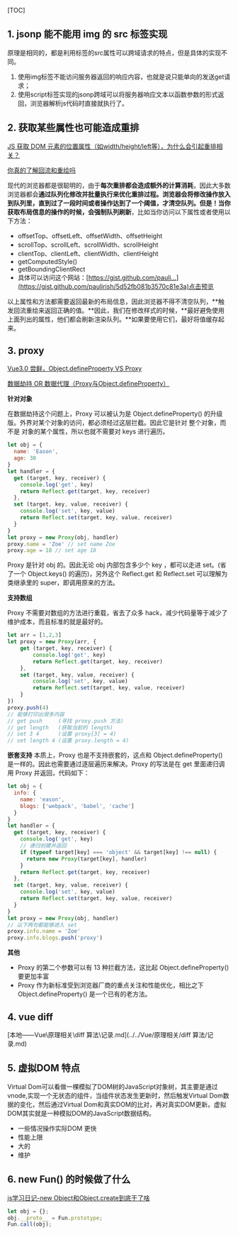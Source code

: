 [TOC]

## 1. jsonp 能不能用 img 的 src 标签实现 ##

原理是相同的，都是利用标签的src属性可以跨域请求的特点，但是具体的实现不同。

1. 使用img标签不能访问服务器返回的响应内容，也就是说只能单向的发送get请求；
2. 使用script标签实现的jsonp跨域可以将服务器响应文本以函数参数的形式返回，浏览器解析js代码时直接就执行了。

## 2. 获取某些属性也可能造成重排 ##

[JS 获取 DOM 元素的位置属性（如width/height/left等），为什么会引起重排相关？](https://segmentfault.com/q/1010000018302685)

[你真的了解回流和重绘吗](https://segmentfault.com/a/1190000017329980)

现代的浏览器都是很聪明的，由于**每次重排都会造成额外的计算消耗**，因此大多数浏览器都会**通过队列化修改并批量执行来优化重排过程。浏览器会将修改操作放入到队列里，直到过了一段时间或者操作达到了一个阈值，才清空队列。但是！当你获取布局信息的操作的时候，会强制队列刷新**，比如当你访问以下属性或者使用以下方法：

- offsetTop、offsetLeft、offsetWidth、offsetHeight
- scrollTop、scrollLeft、scrollWidth、scrollHeight
- clientTop、clientLeft、clientWidth、clientHeight
- getComputedStyle()
- getBoundingClientRect
- 具体可以访问这个网站：[https://gist.github.com/pauli...](https://gist.github.com/paulirish/5d52fb081b3570c81e3a)点击预览

以上属性和方法都需要返回最新的布局信息，因此浏览器不得不清空队列，**触发回流重绘来返回正确的值。**因此，我们在修改样式的时候，**最好避免使用上面列出的属性，他们都会刷新渲染队列。**如果要使用它们，最好将值缓存起来。

## 3. proxy ##

[Vue3.0 尝鲜，Object.defineProperty VS Proxy](<https://blog.csdn.net/qq_36436877/article/details/86136545>)

[数据劫持 OR 数据代理（Proxy与Object.defineProperty）](<https://blog.csdn.net/mmjinglin/article/details/85097794>)

**针对对象**

在数据劫持这个问题上，Proxy 可以被认为是 Object.defineProperty() 的升级版。外界对某个对象的访问，都必须经过这层拦截。因此它是针对 整个对象，而不是 对象的某个属性，所以也就不需要对 keys 进行遍历。

```js
let obj = {
  name: 'Eason',
  age: 30
}
let handler = {
  get (target, key, receiver) {
    console.log('get', key)
    return Reflect.get(target, key, receiver)
  },
  set (target, key, value, receiver) {
    console.log('set', key, value)
    return Reflect.set(target, key, value, receiver)
  }
}
let proxy = new Proxy(obj, handler)
proxy.name = 'Zoe' // set name Zoe
proxy.age = 18 // set age 18
```

Proxy 是针对 obj 的。因此无论 obj 内部包含多少个 key ，都可以走进 set。(省了一个 Object.keys() 的遍历)，另外这个 Reflect.get 和 Reflect.set 可以理解为类继承里的 super，即调用原来的方法。

**支持数组**

Proxy 不需要对数组的方法进行重载，省去了众多 hack，减少代码量等于减少了维护成本，而且标准的就是最好的。

```js
let arr = [1,2,3]
let proxy = new Proxy(arr, {
    get (target, key, receiver) {
        console.log('get', key)
        return Reflect.get(target, key, receiver)
    },
    set (target, key, value, receiver) {
        console.log('set', key, value)
        return Reflect.set(target, key, value, receiver)
    }
})
proxy.push(4)
// 能够打印出很多内容
// get push     (寻找 proxy.push 方法)
// get length   (获取当前的 length)
// set 3 4      (设置 proxy[3] = 4)
// set length 4 (设置 proxy.length = 4)
```

**嵌套支持**
本质上，Proxy 也是不支持嵌套的，这点和 Object.defineProperty() 是一样的。因此也需要通过逐层遍历来解决。Proxy 的写法是在 get 里面递归调用 Proxy 并返回，代码如下：

```js
let obj = {
  info: {
    name: 'eason',
    blogs: ['webpack', 'babel', 'cache']
  }
}
let handler = {
  get (target, key, receiver) {
    console.log('get', key)
    // 递归创建并返回
    if (typeof target[key] === 'object' && target[key] !== null) {
      return new Proxy(target[key], handler)
    }
    return Reflect.get(target, key, receiver)
  },
  set (target, key, value, receiver) {
    console.log('set', key, value)
    return Reflect.set(target, key, value, receiver)
  }
}
let proxy = new Proxy(obj, handler)
// 以下两句都能够进入 set
proxy.info.name = 'Zoe'
proxy.info.blogs.push('proxy')
```

**其他**

- Proxy 的第二个参数可以有 13 种拦截方法，这比起 Object.defineProperty() 要更加丰富
- Proxy 作为新标准受到浏览器厂商的重点关注和性能优化，相比之下 Object.defineProperty() 是一个已有的老方法。

## 4. vue diff ##

[本地——Vue\原理相关\diff 算法\记录.md](../../Vue/原理相关/diff 算法/记录.md)

## 5. 虚拟DOM 特点 ##

Virtual Dom可以看做一棵模拟了DOM树的JavaScript对象树，其主要是通过vnode,实现一个无状态的组件，当组件状态发生更新时，然后触发Virtual Dom数据的变化，然后通过Virtual Dom和真实DOM的比对，再对真实DOM更新。虚拟DOM其实就是一种模拟DOM的JavaScript数据结构。

* 一些情况操作实际DOM 更快
* 性能上限
* 大的
* 维护

## 6. new Fun() 的时候做了什么 ##

[js学习日记-new Object和Object.create到底干了啥](https://www.cnblogs.com/94pm/p/9113434.html)

```js
let obj = {};
obj.__proto__ = Fun.prototype;
Fun.call(obj);
```

